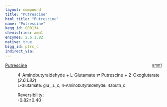 ```yaml
---
layout: compound
title: "Putrescine"
html_title: "Putrescine"
name: "Putrescine"
kegg_id: C00134
chemistries: amn1
enzymes: 2.6.1.82
native: true
bigg_id: ptrc_c
indirect_via: 
---
```

<dl><dt class='rs-product'><a href='/compounds/C00134' class='link-dark' data-bs-toggle='tooltip' data-bs-html='true' data-bs-title='KEGG: C00134'>Putrescine</a><span style='float: right; max-width: 40%'><a href='/chemistries/amn1' class='link-dark opacity-50' style='font-size: small; word-wrap: anywhere;'>amn1</a></span></dt><dd><p>4-Aminobutyraldehyde + L-Glutamate &#8644; Putrescine + 2-Oxoglutarate (<i>2.6.1.82</i>)<br /><span style='font-size: small;'><span data-bs-toggle='tooltip' data-bs-html='true' data-bs-title='KEGG: C00025'>L-Glutamate</span>: glu__L_c, <span data-bs-toggle='tooltip' data-bs-html='true' data-bs-title='KEGG: C00555'>4-Aminobutyraldehyde</span>: 4abutn_c</span><br /><div class="reversibility_info">Reversibility: <div class="progress" style="flex-direction: row-reverse;"><div class="progress-bar bg-success" role="progressbar" style="width: 8.17%" aria-valuenow="-0.8165143268280171" aria-valuemin="0" aria-valuemax="10"></div><div class="progress-bar bg-warning" role="progressbar" style="width: 4.01%" aria-valuenow="-0.8165143268280171" aria-valuemin="0" aria-valuemax="10"></div></div><span>-0.82&plusmn;0.40</span><div class="progress"><div class="progress-bar bg-danger" role="progressbar" style="width: 0%" aria-valuenow="-0.8165143268280171" aria-valuemin="0" aria-valuemax="10"></div></div></div></p><dl></dl></dd></dl>